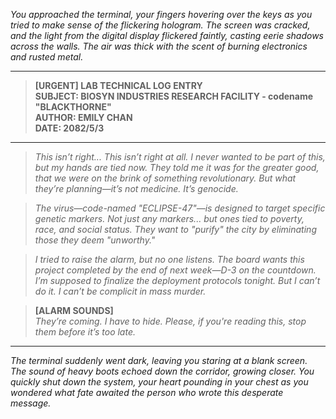 *You approached the terminal, your fingers hovering over the keys as you tried to make sense of the flickering hologram. The screen was cracked, and the light from the digital display flickered faintly, casting eerie shadows across the walls. The air was thick with the scent of burning electronics and rusted metal.*

---

> **[URGENT] LAB TECHNICAL LOG ENTRY**  
> **SUBJECT: BIOSYN INDUSTRIES RESEARCH FACILITY - codename "BLACKTHORNE"**  
> **AUTHOR: EMILY CHAN**  
> **DATE: 2082/5/3**

---

> *This isn’t right... This isn’t right at all. I never wanted to be part of this, but my hands are tied now. They told me it was for the greater good, that we were on the brink of something revolutionary. But what they’re planning—it’s not medicine. It’s genocide.*  

> *The virus—code-named "ECLIPSE-47"—is designed to target specific genetic markers. Not just any markers... but ones tied to poverty, race, and social status. They want to "purify" the city by eliminating those they deem "unworthy."*  

> *I tried to raise the alarm, but no one listens. The board wants this project completed by the end of next week—D-3 on the countdown. I’m supposed to finalize the deployment protocols tonight. But I can’t do it. I can’t be complicit in mass murder.*  

> **[ALARM SOUNDS]**  
> *They’re coming. I have to hide. Please, if you're reading this, stop them before it’s too late.*  

---

*The terminal suddenly went dark, leaving you staring at a blank screen. The sound of heavy boots echoed down the corridor, growing closer. You quickly shut down the system, your heart pounding in your chest as you wondered what fate awaited the person who wrote this desperate message.*